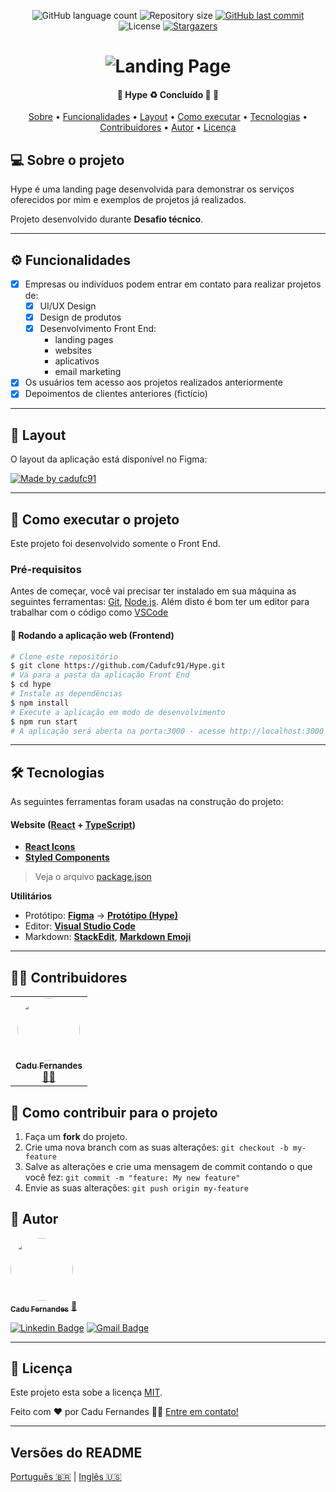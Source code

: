 <p align="center">
  <img alt="GitHub language count" src="https://img.shields.io/github/languages/count/cadufc91/Hype?color=%2304D361">

  <img alt="Repository size" src="https://img.shields.io/github/repo-size/cadufc91/Hype">
  
  <a href="https://github.com/cadufc91/Hype/commits/master">
    <img alt="GitHub last commit" src="https://img.shields.io/github/last-commit/cadufc91/Hype">
  </a>
    
   <img alt="License" src="https://img.shields.io/badge/license-MIT-brightgreen">
   <a href="https://github.com/cadufc91/Hype/stargazers">
    <img alt="Stargazers" src="https://img.shields.io/github/stars/cadufc91/Hype?style=social">
  </a>  
 
</p>
<h1 align="center">
    <img alt="Landing Page" title="#LandingPage" src="./assets/banner.png" />
</h1>

<h4 align="center"> 
	🚧  Hype ♻️ Concluído 🚀 🚧
</h4>

<p align="center">
 <a href="#-sobre-o-projeto">Sobre</a> •
 <a href="#-funcionalidades">Funcionalidades</a> •
 <a href="#-layout">Layout</a> • 
 <a href="#-como-executar-o-projeto">Como executar</a> • 
 <a href="#-tecnologias">Tecnologias</a> • 
 <a href="#-contribuidores">Contribuidores</a> • 
 <a href="#-autor">Autor</a> • 
 <a href="#user-content--licença">Licença</a>
</p>


## 💻 Sobre o projeto

Hype é uma landing page desenvolvida para demonstrar os serviços oferecidos por mim e exemplos de projetos já realizados.


Projeto desenvolvido durante **Desafio técnico**.

---

## ⚙️ Funcionalidades

- [x] Empresas ou indivíduos podem entrar em contato para realizar projetos de:
  - [x] UI/UX Design
  - [x] Design de produtos
  - [x] Desenvolvimento Front End:
    - landing pages
    - websites
    - aplicativos
    - email marketing

- [x] Os usuários tem acesso aos projetos realizados anteriormente
- [x] Depoimentos de clientes anteriores (fictício)

---

## 🎨 Layout

O layout da aplicação está disponível no Figma:

<a href="https://www.figma.com/file/X4yWmaHxoWdHawqF0q1o6x/Hype">
  <img alt="Made by cadufc91" src="https://img.shields.io/badge/Acessar%20Layout%20-Figma-%2304D361">
</a>

---

## 🚀 Como executar o projeto

Este projeto foi desenvolvido somente o Front End.

### Pré-requisitos

Antes de começar, você vai precisar ter instalado em sua máquina as seguintes ferramentas:
[Git](https://git-scm.com), [Node.js](https://nodejs.org/en/). 
Além disto é bom ter um editor para trabalhar com o código como [VSCode](https://code.visualstudio.com/)

#### 🧭 Rodando a aplicação web (Frontend)

```bash
# Clone este repositório
$ git clone https://github.com/Cadufc91/Hype.git
# Vá para a pasta da aplicação Front End
$ cd hype
# Instale as dependências
$ npm install
# Execute a aplicação em modo de desenvolvimento
$ npm run start
# A aplicação será aberta na porta:3000 - acesse http://localhost:3000
```

---

## 🛠 Tecnologias

As seguintes ferramentas foram usadas na construção do projeto:

#### **Website**  ([React](https://reactjs.org/)  +  [TypeScript](https://www.typescriptlang.org/))

-   **[React Icons](https://react-icons.github.io/react-icons/)**
-   **[Styled Components](https://github.com/styled-components/styled-components)**

> Veja o arquivo  [package.json](https://github.com/cadufc91/Hype/blob/master/web/package.json)

**Utilitários**
-   Protótipo:  **[Figma](https://www.figma.com/)**  →  **[Protótipo (Hype)](https://www.figma.com/file/X4yWmaHxoWdHawqF0q1o6x/Hype)**
-   Editor:  **[Visual Studio Code](https://code.visualstudio.com/)** 
-   Markdown:  **[StackEdit](https://stackedit.io/)**,  **[Markdown Emoji](https://gist.github.com/rxaviers/7360908)**


---

## 👨‍💻 Contribuidores

<table>
  <tr>
    <td align="center"><a href="https://cadufc-portfolio.vercel.app/"><img style="border-radius: 50%;" src="https://avatars.githubusercontent.com/u/92037562?v=4" width="100px;" alt=""/><br /><sub><b>Cadu Fernandes</b></sub></a><br /><a href="https://cadufc-portfolio.vercel.app/">👨‍💻</a></td>
  </tr>
</table>

## 💪 Como contribuir para o projeto

1. Faça um **fork** do projeto.
2. Crie uma nova branch com as suas alterações: `git checkout -b my-feature`
3. Salve as alterações e crie uma mensagem de commit contando o que você fez: `git commit -m "feature: My new feature"`
4. Envie as suas alterações: `git push origin my-feature`

## 🦸 Autor

<a href="https://cadufc-portfolio.vercel.app/">
 <img style="border-radius: 50%;" src="https://avatars.githubusercontent.com/u/92037562?v=4" width="100px;" alt=""/>
 <br />
 <sub><b>Cadu Fernandes</b></sub></a> <a href="https://cadufc-portfolio.vercel.app/">🚀</a>
 <br />

 [![Linkedin Badge](https://img.shields.io/badge/-Cadu-blue?style=flat-square&logo=Linkedin&logoColor=white&link=https://www.linkedin.com/in/carloseduardo-fernandes/)](https://www.linkedin.com/in/carloseduardo-fernandes/) 
[![Gmail Badge](https://img.shields.io/badge/-fernandes.cadu@gmail.com-c14438?style=flat-square&logo=Gmail&logoColor=white&link=mailto:fernandes.cadu@gmail.com)](mailto:fernandes.cadu@gmail.com)

---

## 📝 Licença

Este projeto esta sobe a licença [MIT](./LICENSE).

Feito com ❤️ por Cadu Fernandes 👋🏽 [Entre em contato!](https://www.linkedin.com/in/carloseduardo-fernandes/)

---

##  Versões do README

[Português 🇧🇷](./README.md)  |  [Inglês 🇺🇸](./README-en.md)
